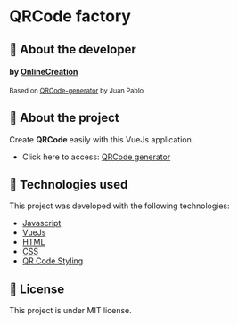# QRCode factory

## :bookmark: About the developer

<h4 align="left">
    by <a href="https://www.onlinecreation.pro">OnlineCreation</a> 
</h4>
<small align="left">
    Based on <a href="https://github.com/JuanPabllo/QRCode-generator">QRCode-generator</a> by Juan Pablo
</small>

## :bookmark: About the project

Create <strong> QRCode </strong> easily with this VueJs application.

- Click here to access: [QRCode generator](https://qrcode.onlinecreation.pro/)

## 🚀 Technologies used

This project was developed with the following technologies:

- [Javascript](https://developer.mozilla.org/en-US/docs/Web/JavaScript)
- [VueJs](https://vuejs.org/)
- [HTML](https://developer.mozilla.org/en-US/docs/Web/HTML)
- [CSS](https://developer.mozilla.org/en-US/docs/Web/CSS)
- [QR Code Styling](https://github.com/kozakdenys/qr-code-styling)

## :memo: License

This project is under MIT license.
